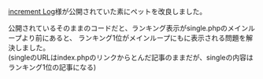 [increment Log](http://increment-log.com/wordpress-access-count/)様が公開されていた素にペットを改良しました。

公開されているそのままのコードだと、ランキング表示がsingle.phpのメインループより前にあると、
ランキング1位がメインループにもに表示される問題を解決しました。  
(singleのURLはindex.phpのリンクからとんだ記事のままだが、singleの内容はランキング1位の記事になる)
